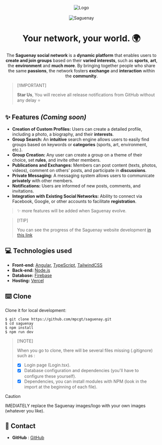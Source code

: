 <div align="center">
<img src="https://github.com/mpcgt/saguenay/blob/main/src/app/assets/images/logo/saguenay_white_letters.png?raw=true" alt="Logo" />
  <br /><br />
<img src="https://github.com/mpcgt/saguenay/blob/main/src/app/assets/images/readme.png?raw=true" alt="Saguenay" />

# Your network, your world. 🌍
The **Saguenay social network** is a **dynamic platform** that enables users to **create and join groups** based on their **varied interests**, such as **sports**, **art**, the **environment** and **much more**. By bringing together people who share the same **passions**, the network fosters **exchange** and **interaction** within the **community**.
</div>

> \[!IMPORTANT]
>
> **Star Us**, You will receive all release notifications from GitHub without any delay ⭐️

## ✨ **Features** _(Coming soon)_
* **Creation of Custom Profiles:** Users can create a detailed profile, including a photo, a biography, and their **interests**.
* **Group Search:** An **intuitive** search engine allows users to easily find groups based on keywords or **categories** (sports, art, environment, etc.).
* **Group Creation:** Any user can create a group on a theme of their choice, set **rules**, and invite other members.
* **Publications and Exchanges:** Members can post content (texts, photos, videos), comment on others' posts, and participate in **discussions**.
* **Private Messaging:** A messaging system allows users to communicate **privately** with other members.
* **Notifications:** Users are informed of new posts, comments, and invitations.
* **Integration with Existing Social Networks:** Ability to connect via Facebook, Google, or other accounts to facilitate **registration**.

> ✨ more features will be added when Saguenay evolve.

  
> \[!TIP]
>
> You can see the progress of the Saguenay website development [in this link](https://github.com/users/mpcgt/projects/5)

## 💻 **Technologies used**
* **Front-end:** [Angular](https://angular.dev), [TypeScript](https://www.typescriptlang.org/), [TailwindCSS](https://tailwindui.com/)
* **Back-end:** [Node.js](https://nodejs.org)
* **Database:** [Firebase](https://firebase.google.com/)
* **Hosting:** [Vercel](https://vercel.com)


## ⌨️ **Clone**
Clone it for local development:

```fish
$ git clone https://github.com/mpcgt/saguenay.git
$ cd saguenay
$ npm install
$ npm run dev
```
> \[!NOTE]
>
> When you go to clone, there will be several files missing (.gitignore) such as :
>
> - [x] Login page (Login.tsx).
> - [x] Database configuration and dependencies (you'll have to configure these yourself).
> - [x] Dependencies, you can install modules with NPM (look in the import at the beginning of each file).

> [!CAUTION]
> IMEDIATELY replace the Saguenay images/logo with your own images (whatever you like).

## 📨 **Contact**
* **GitHub** : [GitHub](https://github.com/mpcgt/saguenay/discussions/new/choose)
